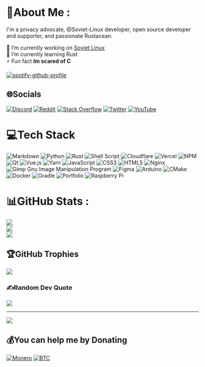 # 💫About Me :
I'm a privacy advocate, @Soviet-Linux developer, open source developer 
and supporter, and passionate Rustacean.



🔭 I’m currently working on [Soviet Linux](https://sovietlinux.ml/) \
🌱 I’m currently learning Rust \
⚡ Fun fact **Im scared of C**

[![spotify-github-profile](https://spotify-github-profile.vercel.app/api/view?uid=uyjwul4orug3jre0r5amxwwrz&cover_image=true&theme=default&bar_color=53b14f&bar_color_cover=true)](https://spotify-github-profile.vercel.app/api/view?uid=uyjwul4orug3jre0r5amxwwrz&redirect=true) 

## 🌐Socials
[![Discord](https://img.shields.io/badge/Discord-%237289DA.svg?logo=discord&logoColor=white)](htttps://discord.gg/pTFJjckEjp) [![Reddit](https://img.shields.io/badge/Reddit-%23FF4500.svg?logo=Reddit&logoColor=white)](https://reddit.com/user/TheHolyTachankaYT) [![Stack Overflow](https://img.shields.io/badge/-Stackoverflow-FE7A16?logo=stack-overflow&logoColor=white)](https://stackoverflow.com/users/17244693) [![Twitter](https://img.shields.io/badge/Twitter-%231DA1F2.svg?logo=Twitter&logoColor=white)](https://twitter.com/ussr_is_da_best) [![YouTube](https://img.shields.io/badge/YouTube-%23FF0000.svg?logo=YouTube&logoColor=white)](https://youtube.com/c/UCKpJJJkfKNBb1Pt-omzaQqg) 

# 💻Tech Stack
![Markdown](https://img.shields.io/badge/markdown-%23000000.svg?style=for-the-badge&logo=markdown&logoColor=white) ![Python](https://img.shields.io/badge/python-3670A0?style=for-the-badge&logo=python&logoColor=ffdd54) ![Rust](https://img.shields.io/badge/rust-%23000000.svg?style=for-the-badge&logo=rust&logoColor=white) ![Shell Script](https://img.shields.io/badge/shell_script-%23121011.svg?style=for-the-badge&logo=gnu-bash&logoColor=white) ![Cloudflare](https://img.shields.io/badge/Cloudflare-F38020?style=for-the-badge&logo=Cloudflare&logoColor=white) ![Vercel](https://img.shields.io/badge/vercel-%23000000.svg?style=for-the-badge&logo=vercel&logoColor=white) ![NPM](https://img.shields.io/badge/NPM-%23000000.svg?style=for-the-badge&logo=npm&logoColor=white) ![Qt](https://img.shields.io/badge/Qt-%23217346.svg?style=for-the-badge&logo=Qt&logoColor=white) ![Vue.js](https://img.shields.io/badge/vuejs-%2335495e.svg?style=for-the-badge&logo=vuedotjs&logoColor=%234FC08D) ![Yarn](https://img.shields.io/badge/yarn-%232C8EBB.svg?style=for-the-badge&logo=yarn&logoColor=white) ![JavaScript](https://img.shields.io/badge/javascript-%23323330.svg?style=for-the-badge&logo=javascript&logoColor=%23F7DF1E) ![CSS3](https://img.shields.io/badge/css3-%231572B6.svg?style=for-the-badge&logo=css3&logoColor=white) ![HTML5](https://img.shields.io/badge/html5-%23E34F26.svg?style=for-the-badge&logo=html5&logoColor=white) ![Nginx](https://img.shields.io/badge/nginx-%23009639.svg?style=for-the-badge&logo=nginx&logoColor=white) ![Gimp Gnu Image Manipulation Program](https://img.shields.io/badge/Gimp-657D8B?style=for-the-badge&logo=gimp&logoColor=FFFFFF) 	![Figma](https://img.shields.io/badge/figma-%23F24E1E.svg?style=for-the-badge&logo=figma&logoColor=white) ![Arduino](https://img.shields.io/badge/-Arduino-00979D?style=for-the-badge&logo=Arduino&logoColor=white) ![CMake](https://img.shields.io/badge/CMake-%23008FBA.svg?style=for-the-badge&logo=cmake&logoColor=white) ![Docker](https://img.shields.io/badge/docker-%230db7ed.svg?style=for-the-badge&logo=docker&logoColor=white) ![Gradle](https://img.shields.io/badge/Gradle-02303A.svg?style=for-the-badge&logo=Gradle&logoColor=white) ![Portfolio](https://img.shields.io/badge/Portfolio-%23000000.svg?style=for-the-badge&logo=firefox&logoColor=#FF7139) ![Raspberry Pi](https://img.shields.io/badge/-RaspberryPi-C51A4A?style=for-the-badge&logo=Raspberry-Pi)
# 📊GitHub Stats :
![](https://github-readme-stats.vercel.app/api?username=TheHolyTachanka&theme=radical&hide_border=true&include_all_commits=true&count_private=false)<br/>
![](https://github-readme-streak-stats.herokuapp.com/?user=TheHolyTachanka&theme=radical&hide_border=true)<br/>
![](https://github-readme-stats.vercel.app/api/top-langs/?username=TheHolyTachanka&theme=radical&hide_border=true&include_all_commits=true&count_private=false&layout=compact)

## 🏆GitHub Trophies
![](https://github-profile-trophy.vercel.app/?username=TheHolyTachanka&theme=monokai&no-frame=true&no-bg=false&margin-w=4)

### ✍️Random Dev Quote
![](https://quotes-github-readme.vercel.app/api?type=horizontal&theme=dark)

---
[![](https://visitcount.itsvg.in/api?id=TheHolyTachanka&icon=0&color=0)](https://visitcount.itsvg.in)

  ## 💰You can help me by Donating
  [![Monero](https://img.shields.io/badge/Monero-7f7f00?style=for-the-badge&logo=monero&logoColor=white)](https://github.com/TheHolyTachanka/TheHolyTachanka/blob/main/images/monero.png?raw=true) [![BTC](https://img.shields.io/badge/BTC-7f7f00?style=for-the-badge&logo=bitcoin&logoColor=white)](https://raw.githubusercontent.com/TheHolyTachanka/TheHolyTachanka/main/images/btc.png)
